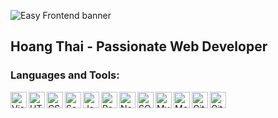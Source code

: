 ![Easy Frontend banner](https://miro.medium.com/max/700/0*JKyzq_e9TUlb84wX)

## Hoang Thai - Passionate Web Developer

### Languages and Tools:

[<img align="left" alt="Visual Studio Code" width="26px" src="" />][webdevplaylist]
[<img align="left" alt="HTML5" width="26px" src="" />][webdevplaylist]
[<img align="left" alt="CSS3" width="26px" src="" />][cssplaylist]
[<img align="left" alt="Sass" width="26px" src="" />][cssplaylist]
[<img align="left" alt="JavaScript" width="26px" src="" />][jsplaylist]
[<img align="left" alt="React" width="26px" src="" />][reactplaylist]
[<img align="left" alt="Node.js" width="26px" src="" />][webdevplaylist]
[<img align="left" alt="SQL" width="26px" src="" />][webdevplaylist]
[<img align="left" alt="MySQL" width="26px" src="" />][webdevplaylist]
[<img align="left" alt="MongoDB" width="26px" src="" />][webdevplaylist]
[<img align="left" alt="Git" width="26px" src="" />][webdevplaylist]
[<img align="left" alt="GitHub" width="26px" src="" />][webdevplaylist]

[website]: https://codeSTACKr.com
[course]: http://vsCodeHero.com
[twitter]: https://twitter.com/codeSTACKr
[youtube]: https://youtube.com/codeSTACKr
[instagram]: https://instagram.com/codeSTACKr
[linkedin]: https://linkedin.com/in/codeSTACKr
[webdevplaylist]: https://www.youtube.com/playlist?list=PLkwxH9e_vrAJ0WbEsFA9W3I1W-g_BTsbt
[jsplaylist]: https://www.youtube.com/playlist?list=PLkwxH9e_vrALRJKu7wfXby3MKeflhTu6B
[cssplaylist]: https://www.youtube.com/playlist?list=PLkwxH9e_vrALSdvZuEh6gqQdmDoDIoqz4
[reactplaylist]: https://www.youtube.com/playlist?list=PLkwxH9e_vrAK4TdffpxKY3QGyHCpxFcQ0
